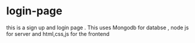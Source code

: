# login-page
this is a sign up and login page . This uses Mongodb for databse , node js for server  and html,css,js for the frontend 
